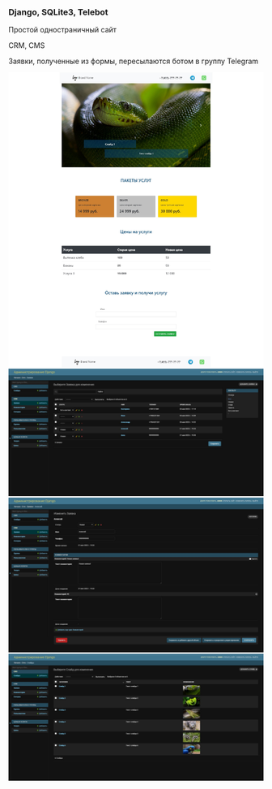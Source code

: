 ### Django, SQLite3, Telebot

<p>Простой одностраничный сайт</p>
<p>CRM, CMS</p>
<p>Заявки, полученные из формы, пересылаются ботом в группу Telegram</p>
<img src="readme_images/index.jpg" alt="index">
<img src="readme_images/admin_orders.jpg" alt="orders">
<img src="readme_images/admin_orders_inside.jpg" alt="orders_inside">
<img src="readme_images/admin_cms.jpg" alt="cms">
